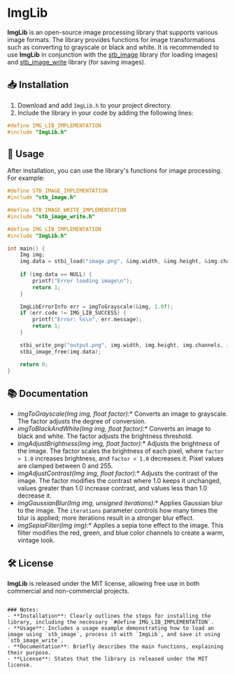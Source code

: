 # ImgLib

**ImgLib** is an open-source image processing library that supports various image formats. The library provides functions for image transformations such as converting to grayscale or black and white. It is recommended to use **ImgLib** in conjunction with the [stb_image](https://github.com/nothings/stb) library (for loading images) and [stb_image_write](https://github.com/nothings/stb) library (for saving images).

## 📥 Installation

1. Download and add `ImgLib.h` to your project directory.
2. Include the library in your code by adding the following lines:

```c
#define IMG_LIB_IMPLEMENTATION
#include "ImgLib.h"
```

## 🚀 Usage

After installation, you can use the library's functions for image processing. For example:

```c
#define STB_IMAGE_IMPLEMENTATION
#include "stb_image.h"

#define STB_IMAGE_WRITE_IMPLEMENTATION
#include "stb_image_write.h"

#define IMG_LIB_IMPLEMENTATION
#include "ImgLib.h"

int main() {
    Img img;
    img.data = stbi_load("image.png", &img.width, &img.height, &img.channels, 0);
    
    if (img.data == NULL) {
        printf("Error loading image\n");
        return 1;
    }

    ImgLibErrorInfo err = imgToGrayscale(&img, 1.0f);
    if (err.code != IMG_LIB_SUCCESS) {
        printf("Error: %s\n", err.message);
        return 1;
    }

    stbi_write_png("output.png", img.width, img.height, img.channels, img.data, img.width * img.channels);
    stbi_image_free(img.data);

    return 0;
}
```

## 📚 Documentation

- **imgToGrayscale(Img* img, float factor):** Converts an image to grayscale. The factor adjusts the degree of conversion.
- **imgToBlackAndWhite(Img* img, float factor):** Converts an image to black and white. The factor adjusts the brightness threshold.
- **imgAdjustBrightness(Img* img, float factor):** Adjusts the brightness of the image. The factor scales the brightness of each pixel, where `factor > 1.0` increases brightness, and `factor < 1.0` decreases it. Pixel values are clamped between 0 and 255.
- **imgAdjustContrast(Img* img, float factor):** Adjusts the contrast of the image. The factor modifies the contrast where 1.0 keeps it unchanged, values greater than 1.0 increase contrast, and values less than 1.0 decrease it.
- **imgGaussianBlur(Img* img, unsigned iterations):** Applies Gaussian blur to the image. The `iterations` parameter controls how many times the blur is applied; more iterations result in a stronger blur effect.
- **imgSepiaFilter(Img* img):** Applies a sepia tone effect to the image. This filter modifies the red, green, and blue color channels to create a warm, vintage look.

## 🛠 License

**ImgLib** is released under the MIT license, allowing free use in both commercial and non-commercial projects.

```

### Notes:
- **Installation**: Clearly outlines the steps for installing the library, including the necessary `#define IMG_LIB_IMPLEMENTATION`.
- **Usage**: Includes a usage example demonstrating how to load an image using `stb_image`, process it with `ImgLib`, and save it using `stb_image_write`.
- **Documentation**: Briefly describes the main functions, explaining their purpose.
- **License**: States that the library is released under the MIT license.
